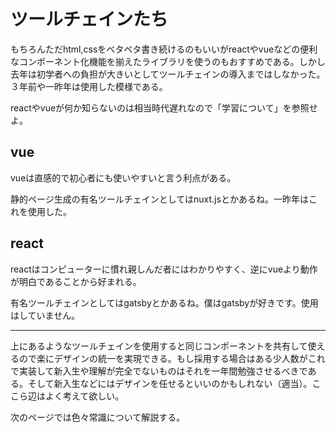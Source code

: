# ツールチェインたち
もちろんただhtml,cssをベタベタ書き続けるのもいいがreactやvueなどの便利なコンポーネント化機能を揃えたライブラリを使うのもおすすめである。しかし去年は初学者への負担が大きいとしてツールチェインの導入まではしなかった。３年前や一昨年は使用した模様である。

reactやvueが何か知らないのは相当時代遅れなので「学習について」を参照せよ。

## vue
vueは直感的で初心者にも使いやすいと言う利点がある。

静的ページ生成の有名ツールチェインとしてはnuxt.jsとかあるね。一昨年はこれを使用した。

## react
reactはコンピューターに慣れ親しんだ者にはわかりやすく、逆にvueより動作が明白であることから好まれる。

有名ツールチェインとしてはgatsbyとかあるね。僕はgatsbyが好きです。使用はしていません。

---
上にあるようなツールチェインを使用すると同じコンポーネントを共有して使えるので楽にデザインの統一を実現できる。もし採用する場合はある少人数がこれで実装して新入生や理解が完全でないものはそれを一年間勉強させるべきである。そして新入生などにはデザインを任せるといいのかもしれない（適当）。ここら辺はよく考えて欲しい。

次のページでは色々常識について解説する。